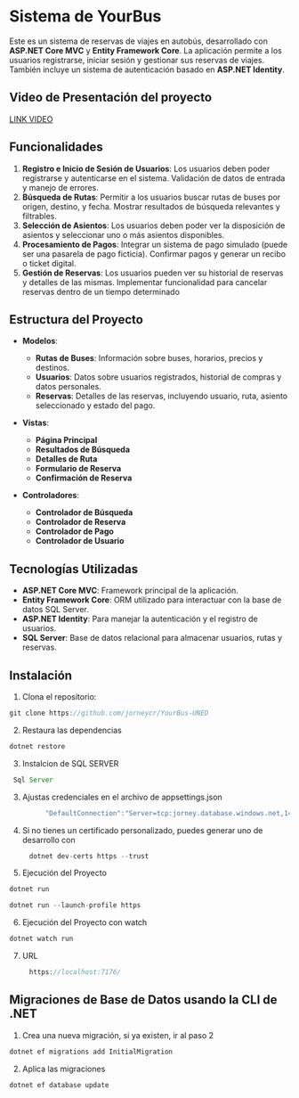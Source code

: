 # Sistema de YourBus

Este es un sistema de reservas de viajes en autobús, desarrollado con **ASP.NET Core MVC** y **Entity Framework Core**. La aplicación permite a los usuarios registrarse, iniciar sesión y gestionar sus reservas de viajes. También incluye un sistema de autenticación basado en **ASP.NET Identity**.

## Video de Presentación del proyecto

[LINK VIDEO](#)


## Funcionalidades

1. **Registro e Inicio de Sesión de Usuarios**: Los usuarios deben poder registrarse y autenticarse en el sistema. Validación de datos de entrada y manejo de errores.
2. **Búsqueda de Rutas**: Permitir a los usuarios buscar rutas de buses por origen, destino, y fecha. Mostrar resultados de búsqueda relevantes y filtrables.
3. **Selección de Asientos**: Los usuarios deben poder ver la disposición de asientos y seleccionar uno o más
asientos disponibles.
4. **Procesamiento de Pagos**: Integrar un sistema de pago simulado (puede ser una pasarela de pago ficticia). Confirmar pagos y generar un recibo o ticket digital.
5. **Gestión de Reservas**: Los usuarios pueden ver su historial de reservas y detalles de las mismas. Implementar funcionalidad para cancelar reservas dentro de un tiempo
determinado

## Estructura del Proyecto

- **Modelos**:
  - **Rutas de Buses**: Información sobre buses, horarios, precios y destinos.
  - **Usuarios**: Datos sobre usuarios registrados, historial de compras y datos personales.
  - **Reservas**: Detalles de las reservas, incluyendo usuario, ruta, asiento seleccionado y estado del pago.

- **Vistas**:
  - **Página Principal**
  - **Resultados de Búsqueda**
  - **Detalles de Ruta**
  - **Formulario de Reserva**
  - **Confirmación de Reserva**

- **Controladores**:
  - **Controlador de Búsqueda**
  - **Controlador de Reserva**
  - **Controlador de Pago**
  - **Controlador de Usuario**

## Tecnologías Utilizadas

- **ASP.NET Core MVC**: Framework principal de la aplicación.
- **Entity Framework Core**: ORM utilizado para interactuar con la base de datos SQL Server.
- **ASP.NET Identity**: Para manejar la autenticación y el registro de usuarios.
- **SQL Server**: Base de datos relacional para almacenar usuarios, rutas y reservas.

## Instalación

1. Clona el repositorio:

```js
git clone https://github.com/jorneycr/YourBus-UNED
```

2. Restaura las dependencias

```js
dotnet restore
```

3. Instalcion de SQL SERVER

```js
 Sql Server
```

3. Ajustas credenciales en el archivo de appsettings.json

```js
         "DefaultConnection":"Server=tcp:jorney.database.windows.net,1433;Initial Catalog=YourBus;Persist Security Info=False;User ID=jorney;Password=TU_PASSWORD*;MultipleActiveResultSets=False;Encrypt=True;TrustServerCertificate=False;Connection Timeout=30;"
```

4. Si no tienes un certificado personalizado, puedes generar uno de desarrollo con

```js
     dotnet dev-certs https --trust
```

5. Ejecución del Proyecto

```js
dotnet run

dotnet run --launch-profile https

```


6. Ejecución del Proyecto con watch

```js
dotnet watch run
```
7. URL

```js
     https://localhost:7176/
```


## Migraciones de Base de Datos usando la CLI de .NET

1. Crea una nueva migración, si ya existen, ir al paso 2

```js
dotnet ef migrations add InitialMigration
```

2. Aplica las migraciones

```js
dotnet ef database update
```
